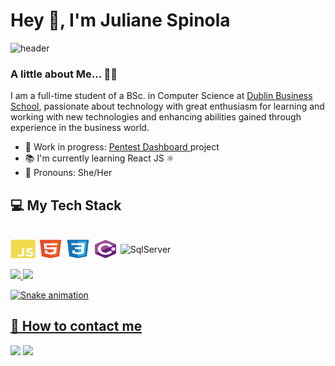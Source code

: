 
# Hey 👋, I'm Juliane Spinola 
![header](https://user-images.githubusercontent.com/66070265/133316986-fa31cb88-3151-4a58-946b-5c2c12e4389b.gif)

### A little about Me... 🙋‍♀️

I am a full-time student of a BSc. in Computer Science at [Dublin Business School](https://dbs.ie), passionate about technology with great enthusiasm for learning and working with new technologies and enhancing abilities gained through experience in the business world. 

- 💎 Work in progress: [Pentest Dashboard ](https://github.com/spinolaju/) project
- 📚 I'm currently learning React JS ⚛
- 👩 Pronouns: She/Her

## 💻 My Tech Stack

<div style="display: inline_block"><br>
  <img align="center" alt="Javascript" height="30" width="40" src="https://raw.githubusercontent.com/devicons/devicon/master/icons/javascript/javascript-plain.svg">
  <img align="center" alt="HTML" height="30" width="40" src="https://raw.githubusercontent.com/devicons/devicon/master/icons/html5/html5-original.svg">
  <img align="center" alt="CSS" height="30" width="40" src="https://raw.githubusercontent.com/devicons/devicon/master/icons/css3/css3-original.svg">
  <img align="center" alt="Csharp" height="30" width="40" src="https://raw.githubusercontent.com/devicons/devicon/master/icons/csharp/csharp-original.svg">
  <img align="center" alt="SqlServer" height="30" width="40" src="https://cdn.jsdelivr.net/gh/devicons/devicon/icons/microsoftsqlserver/microsoftsqlserver-plain.svg">
  <br>
</div>


 <div>
 <br>
  <a href="https://github.com/spinolaju">
  <img height="150em" src="https://github-readme-stats.vercel.app/api?username=spinolaju&show_icons=true&theme=radical&include_all_commits=true&count_private=true"/>
  <img height="150em" src="https://github-readme-stats.vercel.app/api/top-langs/?username=spinolaju&layout=compact&langs_count=7&theme=radical&count_private=true"/>
</div>

 ![Snake animation](https://github.com/spinolaju/spinolaju/blob/output/github-contribution-grid-snake.svg)
  
  ## 📧 How to contact me 
  <div>  
  <a href = "mailto:spinolaju@hotmail.com"><img src="https://img.shields.io/badge/Microsoft_Outlook-0078D4?style=for-the-badge&logo=microsoft-outlook&logoColor=white" target="_blank"></a>
  <a href="https://www.linkedin.com/in/juliane-spinola" target="_blank"><img src="https://img.shields.io/badge/-LinkedIn-%230077B5?style=for-the-badge&logo=linkedin&logoColor=white" target="_blank"></a> 
 
</div>
  
  
  
 
  
 

